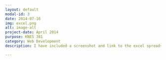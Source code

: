 ```yaml
---
layout: default
modal-id: 3
date: 2014-07-16
img: excel.png
alt: image-alt
project-date: April 2014
purpose: KNES 381
category: Web Development
description: I have included a screenshot and link to the excel spreadsheet I created throughout this semester. At the top were formulas which I embedded and locked near the bottom right of the spreadsheet. These can be used for generating different results based on each participant that is present. Through learing about conditional formating I was able to colour coordinate parts of my equations based on circumstances given. On the right I was able to recreate a previous graph I had plotted using python. And finally in the middle I was able to use data to create Histograms which also can be used for different participants. <img src="img/portfolio/excelscreenshot.png" alt="Excel" width="100%"> <a href="https://uofc-my.sharepoint.com/:x:/r/personal/liana_fillo_ucalgary_ca/Documents/ExcelAssignment.xlsx?d=w2273001bf7564479bca892038e168187&csf=1&web=1&e=2sEMW1"> Click here to access the spreadsheet </a>

---
```

